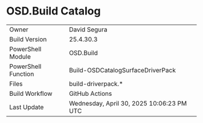 ﻿# OSD.Build Catalog

| | |
|-|-|
| Owner | David Segura |
| Build Version | 25.4.30.3 |
| PowerShell Module | OSD.Build |
| PowerShell Function | Build-OSDCatalogSurfaceDriverPack |
| Files | build-driverpack.* |
| Build Workflow | GitHub Actions |
| Last Update | Wednesday, April 30, 2025 10:06:23 PM UTC |
